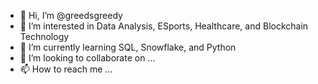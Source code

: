 - 👋 Hi, I’m @greedsgreedy
- 👀 I’m interested in Data Analysis, ESports, Healthcare, and Blockchain Technology
- 🌱 I’m currently learning SQL, Snowflake, and Python
- 💞️ I’m looking to collaborate on ...
- 📫 How to reach me ...

<!---
greedsgreedy/greedsgreedy is a ✨ special ✨ repository because its `README.md` (this file) appears on your GitHub profile.
You can click the Preview link to take a look at your changes.
--->
